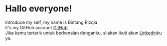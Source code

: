# Hallo everyone!

Introduce my self, my name is Bintang Rizqia<br>
it's my GitHub account [GitHub](https://github.com/Bintangrizq).<br>
Jika kamu tertarik untuk berkenalan denganku, silakan ikuti akun [Linkedin](https://www.linkedin.com/in/gilang-adhan/)ku ya.
